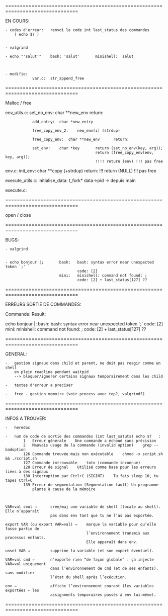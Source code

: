 
===============================================================================

EN COURS:

	- codes d'erreur:	renvoi le code int last_status des commandes 
		( echo $? )


	- valgrind

	- echo "'salut'"	bash: 'salut'		minishell:	salut



	- modifie:
				var.c:	str_append_free


===============================================================================

Malloc / free

env_utils.c:	set_no_env:	char **new_env		return:

				add_entry:	char *new_entry		

				free_copy_env_2:	new_env[i] (strdup)

				free_copy_env:	char **new_env		return:

				set_env:	char *key		return (set_no_env(key, arg));
											return (free_copy_env(env, key, arg));
											!!!! return (env) !!! pas free

env.c:			init_env:	char **copy	(+strdup)	return:
													!!! return (NULL) !!! pas free
				
execute_utils.c:	initialise_data: t_fork* data->pid		-> depuis main

execute.c:




===============================================================================

open / close





===============================================================================


BUGS:

	- valgrind


	- echo bonjour |;		bash:	bash: syntax error near unexpected token `;'
									code: [2]
							mini:	minishell: command not found: ;
									code: [2] + last_status[127] ??


===============================================================================

ERREURS SORTIE DE COMMANDES:

Commande:			Result:

							
echo bonjour |;		bash:	bash: syntax error near unexpected token `;'
							code: [2]
					mini:	minishell: command not found: ;
							code: [2] + last_status[127] ??


===============================================================================

GENERAL:

	-	gestion signaux dans child et parent, ne doit pas reagir comme un shell
		en plein readline pendant waitpid
		--> bloquer/ignorer certains signaux temporairement dans les child
	
	-	textes d'erreur a preciser

	-	free - gestion memoire (voir process avec top?, valgrind?)


===============================================================================

INFOS A TROUVER:

	-	heredoc

	- 	num de code de sortie des commandes (int last_satuts) echo $?	:
			1	Erreur générale    Une commande a échoué sans précision
			2	Mauvais usage de la commande (invalid option)    grep --badoption
			126 Commande trouvée mais non exécutable    chmod -x script.sh && ./script.sh
			127 Commande introuvable    toto (commande inconnue)
			128 Erreur de signal    Utilisé comme base pour les erreurs liées à des signaux
			130 Interruption par Ctrl+C (SIGINT)    Tu fais sleep 10, tu tapes Ctrl+C
			139	Erreur de segmentation (Segmentation fault) Un programme
				plante à cause de la mémoire



	VAR=val seul ⇒		crée/maj une variable de shell (locale au shell). Elle n’apparaît
						pas dans env tant que tu ne l’as pas exportée.

	export VAR (ou export VAR=val) ⇒	marque la variable pour qu’elle fasse partie de 
										l’environnement transmis aux processus enfants. 
										Elle apparaît dans env.

	unset VAR ⇒			supprime la variable (et son export éventuel).

	VAR=val cmd ⇒		n’exporte rien “de façon globale” : ça injecte VAR=val uniquement
						dans l’environnement de cmd (et de ses enfants), sans modifier
						l’état du shell après l’exécution.

	env ⇒ 				affiche l’environnement courant (les variables exportées + les
						assignments temporaires passés à env lui‑même).


===============================================================================
